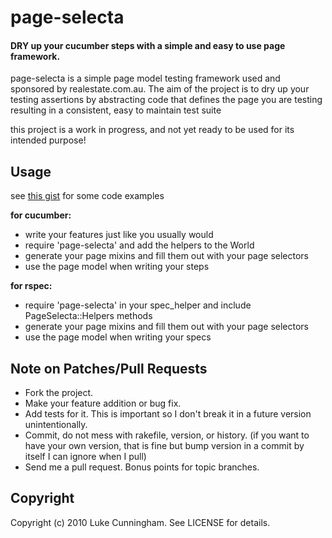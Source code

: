 page-selecta
============

#### DRY up your cucumber steps with a simple and easy to use page framework. ####

page-selecta is a simple page model testing framework used and sponsored by realestate.com.au. The aim of the project is to dry up your testing assertions by abstracting code that defines the page you are testing resulting in a consistent, easy to maintain test suite

this project is a work in progress, and not yet ready to be used for its intended purpose!


## Usage ##

see [this gist](http://gist.github.com/339570) for some code examples

**for cucumber:**

* write your features just like you usually would
* require 'page-selecta' and add the helpers to the World
* generate your page mixins and fill them out with your page selectors
* use the page model when writing your steps


**for rspec:**

* require 'page-selecta' in your spec_helper and include PageSelecta::Helpers methods
* generate your page mixins and fill them out with your page selectors
* use the page model when writing your specs

## Note on Patches/Pull Requests ##
 
* Fork the project.
* Make your feature addition or bug fix.
* Add tests for it. This is important so I don't break it in a
  future version unintentionally.
* Commit, do not mess with rakefile, version, or history.
  (if you want to have your own version, that is fine but bump version in a commit by itself I can ignore when I pull)
* Send me a pull request. Bonus points for topic branches.

## Copyright ##

Copyright (c) 2010 Luke Cunningham. See LICENSE for details.

